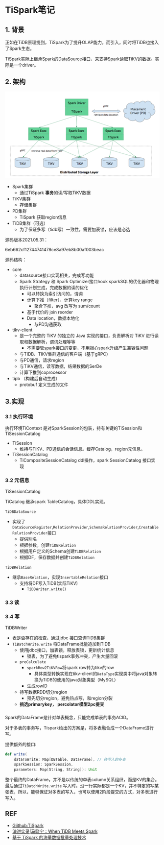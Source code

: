 # TiSpark笔记

## 1. 背景

正如在TiDB原理提到，TiSpark为了提升OLAP能力，而引入，同时将TiDB也接入了Spark生态。

TiSpark实际上继承Spark的DataSource接口，来支持Spark读取TiKV的数据。实际是一个driver。



## 2. 架构

![](tidb图片/tispark-architecture.png)

- Spark集群
  - 通过TiSpark **事务**的读/写取TiKV数据
- TiKV集群
  - 存储集群
- PD集群
  - TiSpark 获取region信息
- TiDB集群（可选）
  - 为了保证多写（tidb写）一致性，需要加表锁，应该是必选





源码版本2021.05.31：

6eb662cf12744741478ce8a97eb8b00af003beac



源码结构：

- core
  - datasource接口实现相关，完成写功能
  - Spark Strategy 和 Spark Optimizer接口hook sparkSQL的优化器和物理执行计划生成，完成数据的读的优化
    - 可以转换为索引访问的，谓词
    - 计算下推（filter），计算key range
      - 聚合下推，avg 改写为 sum/count
    - 基于代价的 join reorder
    - Data location，数据本地化
      - 与PD沟通获取
- tikv-client
  - 是一个完整的 TiKV 的独立的 Java 实现的接口，负责解析对 TiKV 进行读取和数据解析，谓词处理等等
    - 不需要管spark接口的变更，不用担心spark升级产生兼容性问题
  - 与TIDB、TIKV集群通信的客户端（基于gRPC）
  - 与PD通信，请求region
  - 与TiKV通信，读写数据，结果数据的SerDe
  - 计算下推到coprocessor
- tipb （构建后自动生成）
  - protobuf 定义生成的文件



## 3.实现

### 3.1 执行环境

执行环境TiContext 是对SparkSession的包装，持有关键的TiSession和TiSessionCatalog

- TiSession
  - 维持与TiKV、PD通信的会话信息。缓存Catalog，region元信息。
- TiSessionCatalog
  - TiCompositeSessionCatalog ddl操作，spark SessionCatalog 接口实现





### 3.2 元信息

TiSessionCatalog

TiCatalog 继承spark TableCatalog，具体DDL实现。

`TiDBDataSource`

- 实现了`DataSourceRegister`,`RelationProvider`,`SchemaRelationProvider`,`CreatableRelationProvider`接口
  - 提供别名
  - 根据参数，创建`TiDBRelation`
  - 根据用户定义的Schema创建`TiDBRelation`
  - 根据DF，保存数据并创建`TiDBRelation`

`TiDBRelation`

- 继承`BaseRelation`，实现`InsertableRelation`接口
  - 支持将DF写入TiDB(实际TiKV)
    - `TiDBWriter.write()`



### 3.3 读





### 3.4 写

TiDBWriter

- 表是否存在的检查，通过jdbc 接口查询TiDB集群
- `TiBatchWrite.write` 将DataFrame批量追加到TiDB
  - 使用jdbc接口，加表锁，释放表锁，更新统计信息
    - 锁表，为了避免tispark事务冲突，产生大量回滚
  - `preCalculate`  
    - `sparkRow2TiKVRow`将spark row转为tikv的row
      - 具体类型转换实现在tikv-client的`DataType`实现类中将java对象转换为TiDB的使用的java对象类型（MySQL）
    - 生成rowID
  - 待写数据RDD切分region
    - 预先切分region，避免热点写，和region分裂
  - **挑选primarykey， percolator模型2pc提交**

### 

Spark的DataFrame是针对单表概念，只能完成单表的事务ACID。

对于多表的事务写，Tispark给出的方案是，将多表融合成一个DataFrame进行写。

提供额外的接口:

```scala
def write(
    dataToWrite: Map[DBTable, DataFrame], // 待写入的多表
    sparkSession: SparkSession,
    parameters: Map[String, String]): Unit 
```

整个最终的DataFrame，并不是以传统的单表column关系组织，而是KV的集合。最后通过`TiBatchWrite.write` 写入时，没一行实际都是一个KV，并不特定的写某张表，所以，能够保证对多表的写入，也可以使用2阶段提交的方式，对多表进行写入。



## REF

- [Giithub:TiSpark](https://github.com/pingcap/tispark)
- [演讲实录|马晓宇：When TiDB Meets Spark](https://zhuanlan.zhihu.com/p/29052313)
- [基于 TiSpark 的海量数据批量处理技术](https://zhuanlan.zhihu.com/p/264173698)

